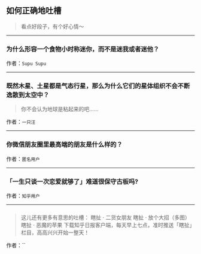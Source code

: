 ## 如何正确地吐槽

> 看点好段子，有个好心情～


 
---

### 为什么形容一个食物小时称迷你，而不是迷我或者迷他？

> 


作者：`Supu Supu`

---

### 既然木星、土星都是气态行星，那么为什么它们的星体组织不会不断逸散到太空中？

> 你不会认为地球是粘起来的吧……


作者：`一只汪`

---

### 你微信朋友圈里最高端的朋友是什么样的？

> 


作者：`匿名用户`

---

### 「一生只谈一次恋爱就够了」难道很保守古板吗?

> 


作者：`知乎用户`

---

### 

> 这儿还有更多有意思的吐槽：
> 瞎扯 · 二货女朋友
> 瞎扯 · 放个大招（多图）
> 瞎扯 · 恶魔的苹果
> 下载知乎日报客户端，每天早上七点，准时推送「瞎扯」栏目，高高兴兴开始一整天！


作者：``